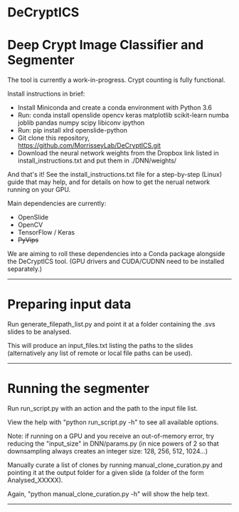 # DeCryptICS
# Deep Crypt Image Classifier and Segmenter

The tool is currently a work-in-progress.  Crypt counting is fully functional.

Install instructions in brief:

* Install Miniconda and create a conda environment with Python 3.6
* Run: conda install openslide opencv keras matplotlib scikit-learn numba joblib pandas numpy scipy libiconv ipython
* Run: pip install xlrd openslide-python
* Git clone this repository, https://github.com/MorrisseyLab/DeCryptICS.git
* Download the neural network weights from the Dropbox link listed in install\_instructions.txt and put them in ./DNN/weights/

And that's it! See the install\_instructions.txt file for a step-by-step (Linux) guide that may help, and for details on how to get the nerual network running on your GPU.

Main dependencies are currently:

* OpenSlide
* OpenCV
* TensorFlow / Keras
* ~~PyVips~~

We are aiming to roll these dependencies into a Conda package alongside the DeCryptICS tool. (GPU drivers and CUDA/CUDNN need to be installed separately.)

---

# Preparing input data

Run generate\_filepath\_list.py and point it at a folder containing the .svs slides to be analysed.

This will produce an input\_files.txt listing the paths to the slides (alternatively any list of remote or local file paths can be used).

---

# Running the segmenter

Run run\_script.py with an action and the path to the input file list.

View the help with "python run\_script.py -h" to see all available options.

Note: if running on a GPU and you receive an out-of-memory error, try reducing the "input\_size" in DNN/params.py (in nice powers of 2 so that downsampling always creates an integer size: 128, 256, 512, 1024...)

Manually curate a list of clones by running manual\_clone\_curation.py and pointing it at the output folder for a given slide (a folder of the form Analysed\_XXXXX).

Again, "python manual\_clone\_curation.py -h" will show the help text.

---


